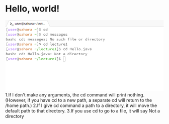 # Hello, world!

![Image](1.png)
1.If I don't make any arguments, the cd command will print nothing.(However, if you have cd to a new path, a separate cd will return to the /home path.)
2.If I give cd command a path to a directory, it will move the default path to that directory.
3.If you use cd to go to a file, it will say Not a directory

